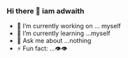 ### Hi there 👋 iam adwaith 
- 🔭 I’m currently working on ... myself
- 🌱 I’m currently learning ...myself
- 💬 Ask me about ...nothing
- ⚡ Fun fact: ...👁️👁️
<!--
**Adwaith666/Adwaith666** is a ✨ _special_ ✨ repository because its `README.md` (this file) appears on your GitHub profile.

Here are some ideas to get you started:



- 👯 I’m looking to collaborate on ...
- 🤔 I’m looking for help with ...

- 📫 How to reach me: ...
- 😄 Pronouns: ...

-->
